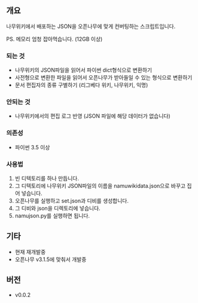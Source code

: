 ## 개요
나무위키에서 배포하는 JSON을 오픈나무에 맞게 컨버팅하는 스크립트입니다.

PS. 메모리 엄청 잡아먹습니다. (12GB 이상)

### 되는 것
 * 나무위키의 JSON파일을 읽어서 파이썬 dict형식으로 변환하기
 * 사전형으로 변환한 파일을 읽어서 오픈나무가 받아들일 수 있는 형식으로 변환하기
 * 문서 편집자의 종류 구별하기 (리그베다 위키, 나무위키, 익명)

### 안되는 것
 * 나무위키에서의 편집 로그 반영 (JSON 파일에 해당 데이터가 없습니다)

### 의존성
 * 파이썬 3.5 이상

### 사용법
1. 빈 디텍토리를 하나 만듭니다.
2. 그 디텍토리에 나무위키 JSON파일의 이름을 namuwikidata.json으로 바꾸고 집어 넣습니다.
3. 오픈나무를 실행하고 set.json과 디비를 생성합니다.
4. 그 디비와 json을 디렉토리에 넣습니다.
5. namujson.py를 실행하면 됩니다.

## 기타
 * 현재 재개발중
 * 오픈나무 v3.1.5에 맞춰서 개발중

## 버전
 * v0.0.2